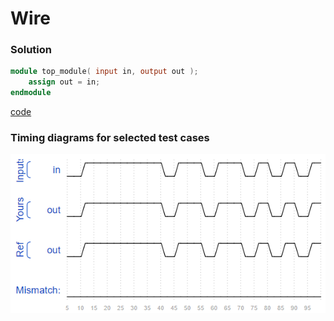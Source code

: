 # Wire

### Solution
```Verilog
module top_module( input in, output out );
	assign out = in;
endmodule
```
[code](3.v)

### Timing diagrams for selected test cases
![result](https://github.com/Offliners/HDLBits-writeup/blob/main/Verilog%20Language/3/result.PNG)
